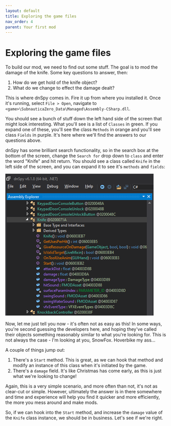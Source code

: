 ```yaml
---
layout: default
title: Exploring the game files
nav_order: 4
parent: Your first mod
---
```


# Exploring the game files

To build our mod, we need to find out some stuff. The goal is to mod the damage of the knife. Some key questions to answer, then:

1. How do we get hold of the knife object?
2. What do we change to effect the damage dealt?

This is where dnSpy comes in. Fire it up from where you installed it. Once it's running, select `File > Open`, navigate to `<game>\SubnauticaZero_Data\Managed\Assembly-CSharp.dll`.

You should see a bunch of stuff down the left hand side of the screen that might look interesting. What you'll see is a list of `Classes` in green. If you expand one of these, you'll see the class `Methods` in orange and you'll see class `Fields` in purple. It's here where we'll find the answers to our questions above.

dnSpy has some brilliant search functionality, so in the search box at the bottom of the screen, change the `Search for` drop down to `class` and enter the word "Knife" and hit return. You should see a class called `Knife` in the left side of the screen, and you can expand it to see it's `methods` and `fields`:

![](./media/knifeclassresults.png)

Now, let me just tell you now - it's often not as easy as this! In some ways, you're second guessing the developers here, and hoping they've called their objects something reasonably similar to what you're looking for. This is not always the case - I'm looking at you, SnowFox. Hoverbike my ass...

A couple of things jump out:

1. There's a `Start` method. This is great, as we can hook that method and modify an instance of this class when it's initiated by the game.
2. There's a `damage` field. It's like Christmas has come early, as this is just what we're looking to change!

Again, this is a very simple scenario, and more often than not, it's not as clear-cut or simple. However, ultimately the answer is in there somewhere and time and experience will help you find it quicker and more efficiently, the more you mess around and make mods.

So, if we can hook into the `Start` method, and increase the `damage` value of the `Knife` class instance, we should be in business. Let's see if we're right.